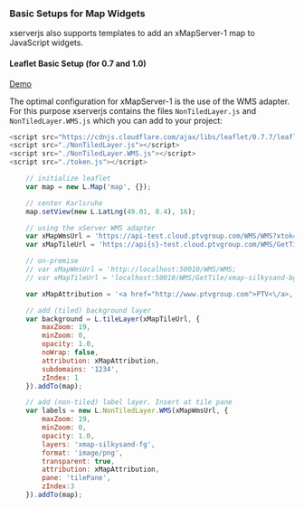 ### Basic Setups for Map Widgets

xserverjs also supports templates to add an xMapServer-1 map to JavaScript widgets.

#### Leaflet Basic Setup (for 0.7 and 1.0)

[Demo](http://ptv-logistics.github.io/xserverjs/boilerplate/xmap-1/Leaflet.1.0.html)

The optimal configuration for xMapServer-1 is the use of the WMS adapter. For this purpose xserverjs contains the files `NonTiledLayer.js` and `NonTiledLayer.WMS.js` which you can add to your project:

```javascript
<script src="https://cdnjs.cloudflare.com/ajax/libs/leaflet/0.7.7/leaflet.js"></script>
<script src="./NonTiledLayer.js"></script>
<script src="./NonTiledLayer.WMS.js"></script>
<script src="./token.js"></script>

    // initialize leaflet
    var map = new L.Map('map', {});

    // center Karlsruhe
    map.setView(new L.LatLng(49.01, 8.4), 16);

    // using the xServer WMS adapter
    var xMapWmsUrl = 'https://api-test.cloud.ptvgroup.com/WMS/WMS?xtok=' + token;
    var xMapTileUrl = 'https://api{s}-test.cloud.ptvgroup.com/WMS/GetTile/xmap-silkysand-bg/{x}/{y}/{z}.png';

    // on-premise
    // var xMapWmsUrl = 'http://localhost:50010/WMS/WMS;
    // var xMapTileUrl = 'localhost:50010/WMS/GetTile/xmap-silkysand-bg/{x}/{y}/{z}.png';

    var xMapAttribution = '<a href="http://www.ptvgroup.com">PTV<\/a>, TOMTOM';

    // add (tiled) background layer
    var background = L.tileLayer(xMapTileUrl, {
        maxZoom: 19,
        minZoom: 0,
        opacity: 1.0,
        noWrap: false,
        attribution: xMapAttribution,
        subdomains: '1234',
        zIndex: 1
    }).addTo(map);

    // add (non-tiled) label layer. Insert at tile pane
    var labels = new L.NonTiledLayer.WMS(xMapWmsUrl, {
        maxZoom: 19,
        minZoom: 0,
        opacity: 1.0,
        layers: 'xmap-silkysand-fg',
        format: 'image/png',
        transparent: true,
        attribution: xMapAttribution,
        pane: 'tilePane',
        zIndex:3
    }).addTo(map);
```
